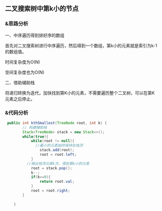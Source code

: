 ## 二叉搜索树中第k小的节点

### &思路分析

一、中序遍历得到排好序的数组

首先对二叉搜索树进行中序遍历，然后得到一个数组，第k小的元素就是索引为k-1的数组值。

时间复杂度为O(N)

空间复杂度也为O(N)

二、借助辅助栈

将递归转换为迭代，加快找到第K小的元素，不需要遍历整个二叉树，可以在第K元素之后停止。

### &代码分析

```java
 public int kthSmallest(TreeNode root, int k) {
        // 构建辅助栈
        Stack<TreeNode> stack = new Stack<>();
        while(true){
            while(root != null){
              //最小的元素始终保持在栈顶
                stack.add(root);
                root = root.left;
            }
          //弹出栈顶元素k次，得到第k小的元素
            root = stack.pop();
            k--;
            if(k==0){
                return root.val;
            }
            root = root.right;
        }
        
    }
```


